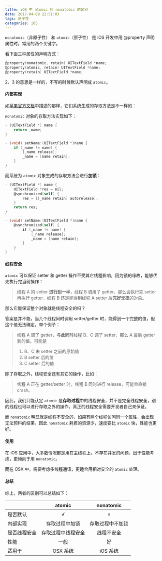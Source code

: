 ```yaml
---
title: iOS 中 atomic 和 nonatomic 的区别
date: 2017-04-08 22:51:03
tags: 原子性
categories: iOS
---
```


`nonatomic`（非原子性） 和 `atomic`（原子性） 是 iOS 开发中用 @property 声明属性时，常用的两个关键字。

看下面三种属性的声明方式：

```objective-c
@property(nonatomic, retain) UITextField *name;
@property(atomic, retain) UITextField *name;
@property(retain) UITextField *name;
```

2、3 的意思是一样的，不写的时候默认声明成 `atomic`。

<!--more-->

#### 内部实现

如[苹果官方文档](https://developer.apple.com/library/archive/documentation/Cocoa/Conceptual/ObjectiveC/Chapters/ocProperties.html)中描述的那样，它们系统生成的存取方法是不一样的：

`nonatomic` 对象的存取方法实现如下：

```objective-c
- (UITextField *) name {
    return _name;
}

- (void) setName:(UITextField *)name {
    if (_name != name) {
    	[_name release];
    	_name = [name retain];
    }
}
```

而系统为 `atomic` 对象生成的存取方法会进行**加锁**：

```objective-c
- (UITextField *) name {
    UITextField *res = nil;
    @synchronized(self) {
        res = [[_name retain] autorelease];
    }
    return res;
}

- (void) setName:(UITextField *)name {
    @synchronized(self) {
    	if (_name != name) {
      	    [_name release];
      	    _name = [name retain];
    	}
    }
}
```

#### 线程安全

`atomic` 可以保证 setter 和 getter 操作不受其它线程影响，因为锁的缘故，能够优先执行完当前操作：

> 线程 A 的 setter **进行到一半**，线程 B 调用了 getter，那么会执行完 setter 再执行 getter，线程 B 还是能得到线程 A setter 后**完好无损**的对象。

那么它能保证整个对象就是线程安全的吗？

答案是并不能，当几个线程同时调用 setter/getter 时，能得到一个完整的值，但这个值无法确定，举个例子：

> 线程 A 调了 getter，**与此同时**线程 B、C 调了 setter，那么 A 最后 getter到的值，可能是
>
> 1. B、C 未 setter 之前的原始值
> 2. B setter 后的值
> 3. C setter 后的值

除了存取之外，线程安全还有其它的操作，比如：

> 线程 A 正在 getter/setter 时，线程 B 同时进行 release，可能会直接 crash。

因此，我们只能认定 `atomic` 是**存取过程**中的线程安全，并不是完全线程安全，别的线程也可以进行存取之外的操作，真正的线程安全需要开发者自己来保证。

而 `nonatomic` 明显就是线程不安全的，如果有两个线程访问同一个属性，会出现无法预料的结果。因此 `nonatomic` 耗费的资源少，速度要比 `atomic` 快，性能也更好。

#### 使用

在 iOS 应用中，大多数情况都是用在主线程上，不存在并发的问题，出于性能考虑，更倾向于用 `nonatomic`。

而在 OSX 中，需要考虑多线程通讯，更适合用相对安全的 `atomic` 处理。

#### 总结

综上，两者的区别可以总结如下：

|              |       atomic       |    nonatomic     |
| :----------- | :----------------: | :--------------: |
| 是否默认     |         √          |        ×         |
| 内部实现     |   存取过程中加锁   | 存取过程中不加锁 |
| 是否线程安全 | 存取过程中线程安全 |    线程不安全    |
| 性能         |        一般        |        好        |
| 适用于       |      OSX 系统      |     iOS 系统     |

